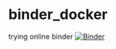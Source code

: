 # binder_docker
trying online binder 
[![Binder](https://mybinder.org/badge_logo.svg)](https://mybinder.org/v2/gh/seryi70/binder_docker.git/HEAD)
